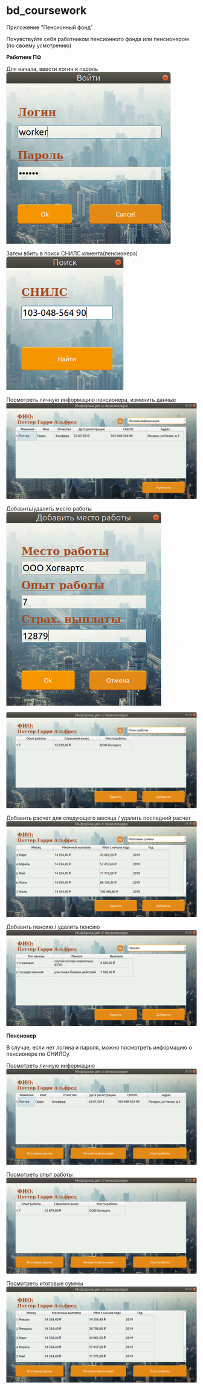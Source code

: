 # bd_coursework

Приложение "Пенсионный фонд"

Почувствуйте себя работником пенсионного фонда или пенсионером (по своему усмотрению) 

**Работник ПФ**

Для начала, ввести логин и пароль
![Иллюстрация к проекту](https://github.com/elizarpif/bd_coursework/blob/master/assets/scrinshotes/login.png)

Затем вбить в поиск СНИЛС клиента(пенсионера)
![Иллюстрация к проекту](https://github.com/elizarpif/bd_coursework/blob/master/assets/scrinshotes/search1.png)

Посмотреть личную информацию пенсионера, изменить данные
![Иллюстрация к проекту](https://github.com/elizarpif/bd_coursework/blob/master/assets/scrinshotes/moder_retiree.png)

Добавить/удалить место работы
![Иллюстрация к проекту](https://github.com/elizarpif/bd_coursework/blob/master/assets/scrinshotes/moder_place.png)

![Иллюстрация к проекту](https://github.com/elizarpif/bd_coursework/blob/master/assets/scrinshotes/moder_exp.png)

Добавить расчет для следующего месяца / удалить последний расчет
![Иллюстрация к проекту](https://github.com/elizarpif/bd_coursework/blob/master/assets/scrinshotes/moder_summas.png)

Добавить пенсию / удалить пенсию
![Иллюстрация к проекту](https://github.com/elizarpif/bd_coursework/blob/master/assets/scrinshotes/moder_pensions.png)

**Пенсионер**

В случае, если нет логина и пароля, можно посмотреть информацию о пенсионере по СНИЛСу.


Посмотреть личную информацию 
![Иллюстрация к проекту](https://github.com/elizarpif/bd_coursework/blob/master/assets/scrinshotes/info.png)

Посмотреть опыт работы
![Иллюстрация к проекту](https://github.com/elizarpif/bd_coursework/blob/master/assets/scrinshotes/place.png)

Посмотреть итоговые суммы
![Иллюстрация к проекту](https://github.com/elizarpif/bd_coursework/blob/master/assets/scrinshotes/summas.png)
